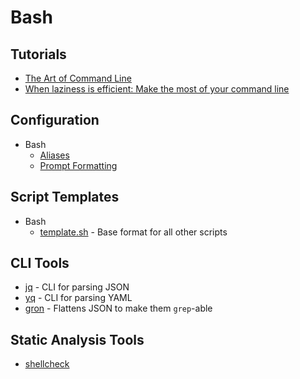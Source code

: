 # Bash

## Tutorials

* [The Art of Command Line](https://github.com/jlevy/the-art-of-command-line)
* [When laziness is efficient: Make the most of your command line](https://stackoverflow.blog/2020/02/12/when-laziness-is-efficient-make-the-most-of-your-command-line/)

## Configuration

* Bash
    * [Aliases](./bash_aliases)
    * [Prompt Formatting](./bash_output)

## Script Templates

* Bash
    * [template.sh](./template.sh) - Base format for all other scripts

## CLI Tools

* [jq](https://stedolan.github.io/jq/) - CLI for parsing JSON
* [yq](https://github.com/mikefarah/yq) - CLI for parsing YAML
* [gron](https://github.com/tomnomnom/gron) - Flattens JSON to make them `grep`-able

## Static Analysis Tools

* [shellcheck](https://www.shellcheck.net/)
